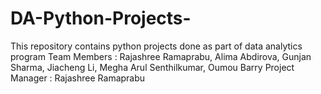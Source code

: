 # DA-Python-Projects-
This repository contains python projects done as part of data analytics program
Team Members : Rajashree Ramaprabu, Alima Abdirova, Gunjan Sharma, Jiacheng Li, Megha Arul Senthilkumar, Oumou Barry
Project Manager : Rajashree Ramaprabu
